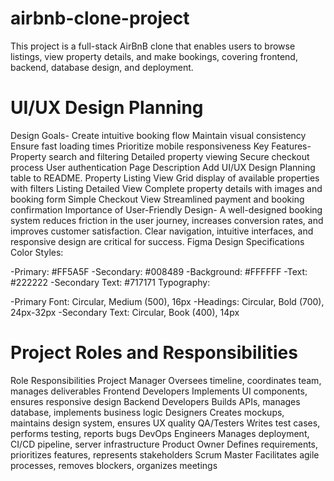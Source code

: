 # airbnb-clone-project
This project is a full-stack AirBnB clone that enables users to browse listings, view property details, and make bookings, covering frontend, backend, database design, and deployment.
# UI/UX Design Planning
Design Goals-
Create intuitive booking flow
Maintain visual consistency
Ensure fast loading times
Prioritize mobile responsiveness
Key Features-
Property search and filtering
Detailed property viewing
Secure checkout process
User authentication
Page	Description
Add UI/UX Design Planning table to README.
Property Listing View	Grid display of available properties with filters
Listing Detailed View	Complete property details with images and booking form
Simple Checkout View	Streamlined payment and booking confirmation
Importance of User-Friendly Design-
A well-designed booking system reduces friction in the user journey, increases conversion rates, and improves customer satisfaction. Clear navigation, intuitive interfaces, and responsive design are critical for success.
Figma Design Specifications
Color Styles:

-Primary: #FF5A5F
-Secondary: #008489
-Background: #FFFFFF
-Text: #222222
-Secondary Text: #717171
Typography:

-Primary Font: Circular, Medium (500), 16px
-Headings: Circular, Bold (700), 24px-32px
-Secondary Text: Circular, Book (400), 14px
# Project Roles and Responsibilities
Role	Responsibilities
Project Manager	Oversees timeline, coordinates team, manages deliverables
Frontend Developers	Implements UI components, ensures responsive design
Backend Developers	Builds APIs, manages database, implements business logic
Designers	Creates mockups, maintains design system, ensures UX quality
QA/Testers	Writes test cases, performs testing, reports bugs
DevOps Engineers	Manages deployment, CI/CD pipeline, server infrastructure
Product Owner	Defines requirements, prioritizes features, represents stakeholders
Scrum Master	Facilitates agile processes, removes blockers, organizes meetings
